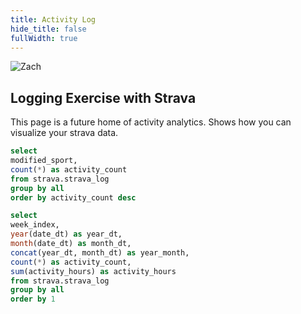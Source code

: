 ```yaml
---
title: Activity Log
hide_title: false
fullWidth: true
---
```


<img src="https://avatars.githubusercontent.com/zachrenwick" alt="Zach" class="rounded-full w-24 h-24 mb-4">

## Logging Exercise with Strava


This page is a future home of activity analytics. Shows how you can visualize your strava data.



```sql sports_count
select 
modified_sport,
count(*) as activity_count
from strava.strava_log
group by all
order by activity_count desc

```

<!-- 4. Add a DataTable component that includes conditional formatting for the case count column (see https://docs.evidence.dev/components/data-table/#conditional-formatting) -->

<BarChart 
    data={sports_count}
    x=modified_sport
    y=activity_count
/>



```sql activities_over_time
select 
week_index,
year(date_dt) as year_dt,
month(date_dt) as month_dt,
concat(year_dt, month_dt) as year_month,
count(*) as activity_count,
sum(activity_hours) as activity_hours
from strava.strava_log
group by all
order by 1
```


<BarChart 
    data={activities_over_time}
    x=year_month
    y=activity_hours
/>